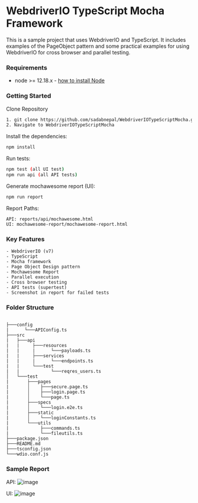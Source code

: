 # WebdriverIO TypeScript Mocha Framework
This is a sample project that uses WebdriverIO and TypeScript. It includes examples of the PageObject pattern and some practical examples for using WebdriverIO for cross browser and parallel testing.

### Requirements
-   node >= 12.18.x - [how to install Node](https://nodejs.org/en/download/)

### Getting Started
Clone Repository
```bash
1. git clone https://github.com/sadabnepal/WebdriverIOTypeScriptMocha.git
2. Navigate to WebdriverIOTypeScriptMocha
```

Install the dependencies:
```bash
npm install
```

Run tests:
```bash
npm test (all UI test)
npm run api (all API tests)
```

Generate mochawesome report (UI):
```bash
npm run report
```

Report Paths:
```
API: reports/api/mochawesome.html
UI: mochawesome-report/mochawesome-report.html
```

### Key Features
	- WebdriverIO (v7)
	- TypeScript
	- Mocha framework
	- Page Object Design pattern
	- Mochawesome Report
	- Parallel execution
	- Cross browser testing
	- API tests (supertest)
	- Screenshot in report for failed tests

### Folder Structure
```

├───config
|      └───APIConfig.ts
├───src
|   ├───api
|   |     ├───resources
|   |     |      └───payloads.ts
|   |     ├───services
|   |     |      └───endpoints.ts
|   |     └───test
|   |            └───reqres_users.ts
│   └───test
|	    ├───pages
|	    │  	 ├───secure.page.ts
|	    │	 ├───login.page.ts
|	    │	 └───page.ts
|	    ├───specs
|	    │    └───login.e2e.ts
|	    ├───static
|	    │    └───loginConstants.ts
|	    └───utils
|            ├───commands.ts
|            └───fileutils.ts
├───package.json
├───README.md
├───tsconfig.json
└───wdio.conf.js
```
	
### Sample Report
API:
![image](https://user-images.githubusercontent.com/65847528/143480364-2315b191-e8cd-460b-967c-e430abb29416.png)

UI:
![image](https://user-images.githubusercontent.com/65847528/143480443-cee233a4-6296-4773-8b54-c593d7dfd022.png)
